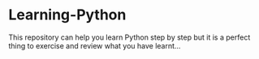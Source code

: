 # Learning-Python

This repository can help you learn Python step by step
but it is a perfect thing to exercise and review what you have learnt...
